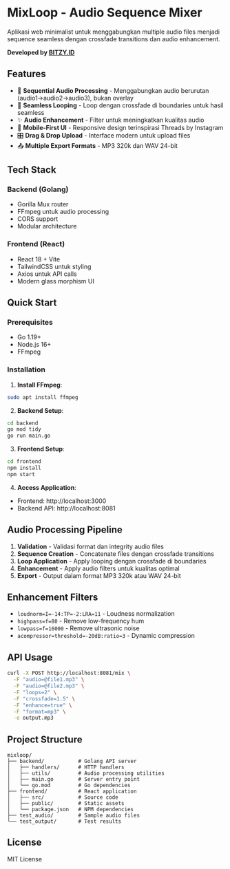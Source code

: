 # MixLoop - Audio Sequence Mixer

Aplikasi web minimalist untuk menggabungkan multiple audio files menjadi sequence seamless dengan crossfade transitions dan audio enhancement.

**Developed by [BITZY.ID](https://bitzy.id)**

## Features

- 🎵 **Sequential Audio Processing** - Menggabungkan audio berurutan (audio1→audio2→audio3), bukan overlay
- 🔄 **Seamless Looping** - Loop dengan crossfade di boundaries untuk hasil seamless
- ✨ **Audio Enhancement** - Filter untuk meningkatkan kualitas audio
- 📱 **Mobile-First UI** - Responsive design terinspirasi Threads by Instagram
- 🎛️ **Drag & Drop Upload** - Interface modern untuk upload files
- 📤 **Multiple Export Formats** - MP3 320k dan WAV 24-bit

## Tech Stack

### Backend (Golang)
- Gorilla Mux router
- FFmpeg untuk audio processing
- CORS support
- Modular architecture

### Frontend (React)
- React 18 + Vite
- TailwindCSS untuk styling
- Axios untuk API calls
- Modern glass morphism UI

## Quick Start

### Prerequisites
- Go 1.19+
- Node.js 16+
- FFmpeg

### Installation

1. **Install FFmpeg**:
```bash
sudo apt install ffmpeg
```

2. **Backend Setup**:
```bash
cd backend
go mod tidy
go run main.go
```

3. **Frontend Setup**:
```bash
cd frontend
npm install
npm start
```

4. **Access Application**:
- Frontend: http://localhost:3000
- Backend API: http://localhost:8081

## Audio Processing Pipeline

1. **Validation** - Validasi format dan integrity audio files
2. **Sequence Creation** - Concatenate files dengan crossfade transitions
3. **Loop Application** - Apply looping dengan crossfade di boundaries
4. **Enhancement** - Apply audio filters untuk kualitas optimal
5. **Export** - Output dalam format MP3 320k atau WAV 24-bit

## Enhancement Filters

- `loudnorm=I=-14:TP=-2:LRA=11` - Loudness normalization
- `highpass=f=80` - Remove low-frequency hum
- `lowpass=f=16000` - Remove ultrasonic noise
- `acompressor=threshold=-20dB:ratio=3` - Dynamic compression

## API Usage

```bash
curl -X POST http://localhost:8081/mix \
  -F "audio=@file1.mp3" \
  -F "audio=@file2.mp3" \
  -F "loops=2" \
  -F "crossfade=1.5" \
  -F "enhance=true" \
  -F "format=mp3" \
  -o output.mp3
```

## Project Structure

```
mixloop/
├── backend/           # Golang API server
│   ├── handlers/      # HTTP handlers
│   ├── utils/         # Audio processing utilities
│   ├── main.go        # Server entry point
│   └── go.mod         # Go dependencies
├── frontend/          # React application
│   ├── src/           # Source code
│   ├── public/        # Static assets
│   └── package.json   # NPM dependencies
├── test_audio/        # Sample audio files
└── test_output/       # Test results
```

## License

MIT License
